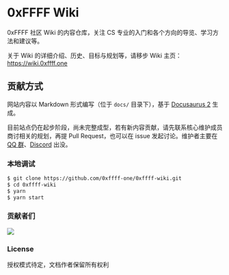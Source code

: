 # 0xFFFF Wiki
0xFFFF 社区 Wiki 的内容仓库，关注 CS 专业的入门和各个方向的导览、学习方法和建议等。

关于 Wiki 的详细介绍、历史、目标与规划等，请移步 Wiki 主页：https://wiki.0xffff.one

## 贡献方式
网站内容以 Markdown 形式编写（位于 `docs/` 目录下），基于 [Docusaurus 2](https://docusaurus.io/) 生成。

目前站点仍在起步阶段，尚未完整成型，若有新内容贡献，请先联系核心维护成员商讨相关的规划，再提 Pull Request，也可以在 issue 发起讨论。维护者主要在 [QQ 群](https://jq.qq.com/?_wv=1027&k=bTziCVr0)、[Discord](https://discord.com/channels/835068992006651934/835187768002084916) 出没。

### 本地调试

```sh
$ git clone https://github.com/0xffff-one/0xffff-wiki.git
$ cd 0xffff-wiki
$ yarn
$ yarn start
```

### 贡献者们

<a href="https://github.com/0xffff-one/0xffff-wiki/graphs/contributors">
  <img src="https://contrib.rocks/image?repo=0xffff-one/0xffff-wiki" />
</a>

### License
授权模式待定，文档作者保留所有权利
